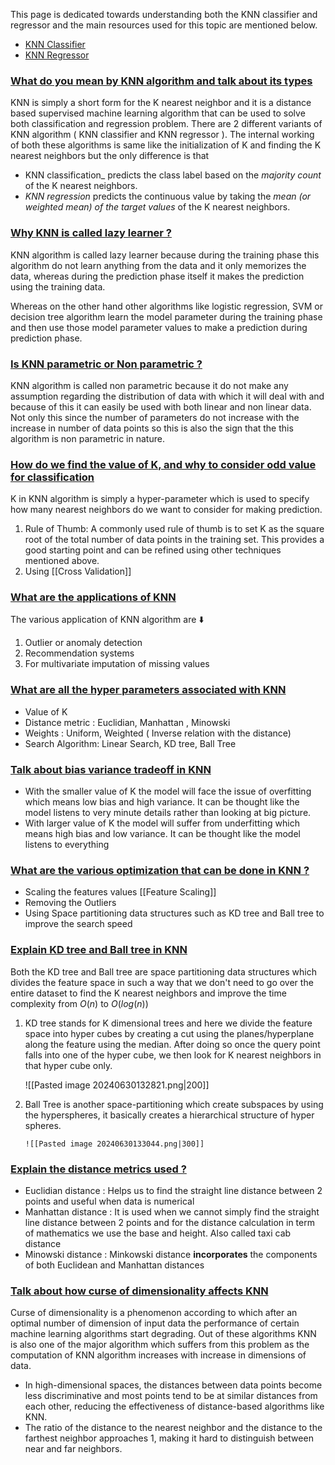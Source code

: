 This page is dedicated towards understanding both the KNN classifier and regressor and the main resources used for this topic are mentioned below.

- [KNN Classifier](https://scikit-learn.org/stable/modules/generated/sklearn.neighbors.KNeighborsClassifier.html)
- [KNN Regressor](https://scikit-learn.org/stable/modules/generated/sklearn.neighbors.KNeighborsRegressor.html)

### [What do you mean by KNN algorithm and talk about its types](#)

KNN is simply a short form for the K nearest neighbor and it is a distance based supervised machine learning algorithm that can be used to solve both classification and regression problem. There are 2 different variants of KNN algorithm ( KNN classifier and KNN regressor ). The internal working of both these algorithms is same like the initialization of K and finding the K nearest neighbors but the only difference is that

 - KNN classification_ predicts the class label based on the _majority count_ of the K nearest neighbors.
 - _KNN regression_ predicts the continuous value by taking the _mean (or weighted mean) of the target values_ of the K nearest neighbors.

### [Why KNN is called lazy learner ?](#)

KNN algorithm is called lazy learner because during the training phase this algorithm do not learn anything from the data and it only memorizes the data, whereas during the prediction phase itself it makes the prediction using the training data.

Whereas on the other hand other algorithms like logistic regression, SVM or decision tree algorithm learn the model parameter during the training phase and then use those model parameter values to make a prediction during prediction phase.

### [Is KNN parametric or Non parametric ?](#) 

KNN algorithm is called non parametric because it do not make any assumption regarding the distribution of data with which it will deal with and because of this it can easily be used with both linear and non linear data. Not only this since the number of parameters do not increase with the increase in number of data points so this is also the sign that the this algorithm is non parametric in nature.


### [How do we find the value of K, and why to consider odd value for classification](#)

K in KNN algorithm is simply a hyper-parameter which is used to specify how many nearest neighbors do we want to consider for making prediction.

1. Rule of Thumb: A commonly used rule of thumb is to set K as the square root of the total number of data points in the training set. This provides a good starting point and can be refined using other techniques mentioned above.
2. Using [[Cross Validation]]

### [What are the applications of KNN](#)

The various application of KNN algorithm are ⬇️

1. Outlier or anomaly detection
2. Recommendation systems
3. For multivariate imputation of missing values


### [What are all the hyper parameters associated with KNN](#)

-  Value of K
- Distance metric : Euclidian, Manhattan , Minowski
- Weights : Uniform, Weighted ( Inverse relation with the distance)
- Search Algorithm: Linear Search, KD tree, Ball Tree

### [Talk about bias variance tradeoff in KNN](#)

- With the smaller value of K the model will face the issue of overfitting which means low bias and high variance. It can be thought like the model listens to very minute details rather than looking at big picture.
- With larger value of K the model will suffer from underfitting which means high bias and low variance. It can be thought like the model listens to everything

### [What are the various optimization that can be done in KNN ?](#) 

- Scaling the features values [[Feature Scaling]]
- Removing the Outliers
- Using Space partitioning data structures such as KD tree and Ball tree to improve the search speed


### [Explain KD tree and Ball tree in KNN](#)

Both the KD tree and Ball tree are space partitioning data structures which divides the feature space in such a way that we don't need to go over the entire dataset to find the K nearest neighbors and improve the time complexity from $O(n)$ to $O(log(n))$

1. KD tree stands for K dimensional trees and here we divide the feature space into hyper cubes by creating a cut using the planes/hyperplane along the feature using the median. After doing so once the query point falls into one of the hyper cube, we then look for K nearest neighbors in that hyper cube only.

	![[Pasted image 20240630132821.png|200]]
2.  Ball Tree is another space-partitioning which create subspaces by using the hyperspheres, it basically creates a hierarchical structure of hyper spheres.

		![[Pasted image 20240630133044.png|300]]
### [Explain the distance metrics used ?](#) 

- Euclidian distance : Helps us to find the straight line distance between 2 points and useful when data is numerical
- Manhattan distance : It is used when we cannot simply find the straight line distance between 2 points and for the distance calculation in term of mathematics we use the base and height. Also called taxi cab distance
- Minowski distance : Minkowski distance **incorporates** the components of both Euclidean and Manhattan distances

### [Talk about how curse of dimensionality affects KNN](#)

Curse of dimensionality is a phenomenon according to which after an optimal number of dimension of input data the performance of certain machine learning algorithms start degrading. Out of these algorithms KNN is also one of the major algorithm which suffers from this problem as the computation of KNN algorithm increases with increase in dimensions of data.

- In high-dimensional spaces, the distances between data points become less discriminative and most points tend to be at similar distances from each other, reducing the effectiveness of distance-based algorithms like KNN.
- The ratio of the distance to the nearest neighbor and the distance to the farthest neighbor approaches 1, making it hard to distinguish between near and far neighbors.

